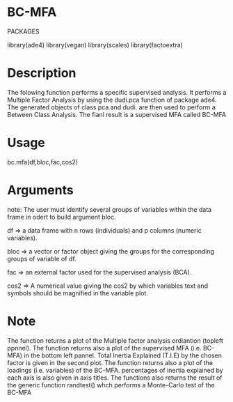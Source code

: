 # BC-MFA

PACKAGES

library(ade4)
library(vegan)
library(scales)
library(factoextra)

# Description

The folowing function performs a specific supervised analysis. It performs a Multiple Factor Analysis by using the dudi.pca function of package ade4. The generated objects of class pca and dudi. are then used to perform a Between Class Analysis. The fianl result is a supervised MFA called BC-MFA

# Usage

bc.mfa(df,bloc,fac,cos2)

# Arguments

note: The user must identify several groups of variables within the data frame in odert to build argument bloc.

df => a data frame with n rows (individuals) and p columns (numeric variables).

bloc => a vector or factor object giving the groups for the corresponding groups of variable of df.

fac => an external factor used for the supervised analysis (BCA). 

cos2 => A numerical value giving the cos2 by which variables text and symbols should be magnified in the variable plot.

# Note

The function returns a plot of the Multiple factor analysis ordiantion (topleft ppnnel). The function returns also a plot of the supervised MFA (i.e. BC-MFA) in the bottom left pannel. Total Inertia Explained (T.I.E) by the chosen factor is given in the second plot. The function returns also a plot of the loadings (i.e. variables) of the BC-MFA. percentages of inertia explained by each axis is also given in axis titles. The functions also returns the result of the generic function randtest() whch performs a Monte-Carlo test of the BC-MFA
